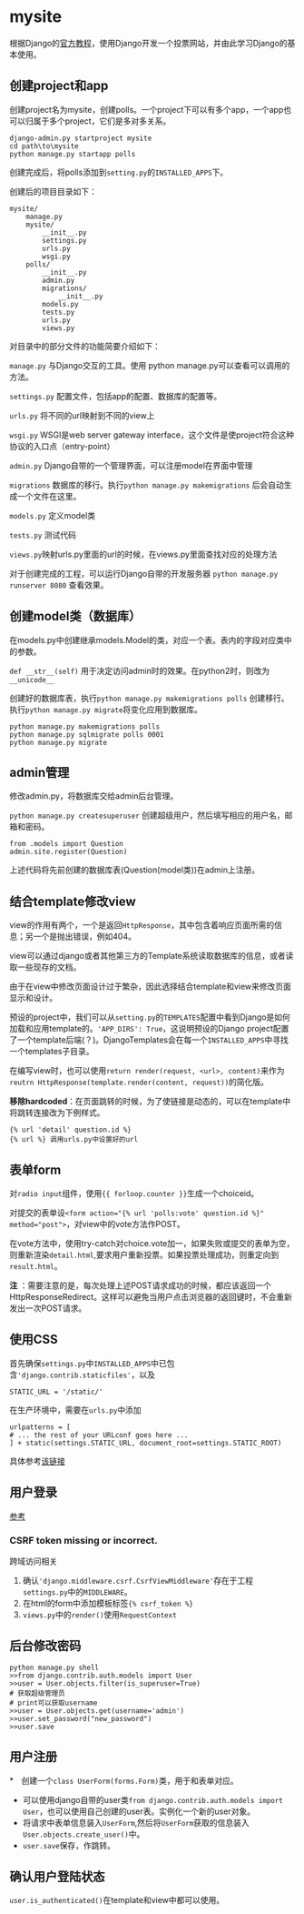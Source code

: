 # mysite #

根据Django的[官方教程](https://docs.djangoproject.com/en/2.0/intro/)，使用Django开发一个投票网站，并由此学习Django的基本使用。


## 创建project和app ##

创建project名为mysite，创建polls。一个project下可以有多个app，一个app也可以归属于多个project，它们是多对多关系。
    
    django-admin.py startproject mysite
	cd path\to\mysite
	python manage.py startapp polls

创建完成后，将polls添加到`setting.py`的`INSTALLED_APPS`下。

创建后的项目目录如下：

	mysite/
	    manage.py
	    mysite/
	    	__init__.py
	    	settings.py
	    	urls.py
	    	wsgi.py
		polls/
			__init__.py
			admin.py
			migrations/
				__init__.py
			models.py
			tests.py
			urls.py
			views.py

对目录中的部分文件的功能简要介绍如下：

`manage.py` 与Django交互的工具。使用 python manage.py可以查看可以调用的方法。

`settings.py` 配置文件，包括app的配置、数据库的配置等。

`urls.py` 将不同的url映射到不同的view上

`wsgi.py` WSGI是web server gateway interface，这个文件是使project符合这种协议的入口点（entry-point）

`admin.py` Django自带的一个管理界面，可以注册model在界面中管理

`migrations` 数据库的移行。执行`python manage.py makemigrations` 后会自动生成一个文件在这里。

`models.py` 定义model类

`tests.py` 测试代码

`views.py`映射urls.py里面的url的时候，在views.py里面查找对应的处理方法

对于创建完成的工程，可以运行Django自带的开发服务器 `python manage.py runserver 8080` 查看效果。

## 创建model类（数据库） ##

在models.py中创建继承models.Model的类，对应一个表。表内的字段对应类中的参数。

`def __str__(self)` 用于决定访问admin时的效果。在python2时，则改为` __unicode__`

创建好的数据库表，执行`python manage.py makemigrations polls`
创建移行。执行`python manage.py migrate`将变化应用到数据库。

    python manage.py makemigrations polls
	python manage.py sqlmigrate polls 0001
	python manage.py migrate

## admin管理 ##

修改admin.py，将数据库交给admin后台管理。

`python manage.py createsuperuser` 创建超级用户，然后填写相应的用户名，邮箱和密码。

    from .models import Question
	admin.site.register(Question)

上述代码将先前创建的数据库表(Question(model类))在admin上注册。


## 结合template修改view ##
view的作用有两个，一个是返回`HttpResponse`，其中包含着响应页面所需的信息；另一个是抛出错误，例如404。

view可以通过django或者其他第三方的Template系统读取数据库的信息，或者读取一些现存的文档。

由于在view中修改页面设计过于繁杂，因此选择结合template和view来修改页面显示和设计。

预设的project中，我们可以从`setting.py`的`TEMPLATES`配置中看到Django是如何加载和应用template的。`'APP_DIRS': True`，这说明预设的Django project配置了一个template后端(？)。DjangoTemplates会在每一个`INSTALLED_APPS`中寻找一个templates子目录。

在编写view时，也可以使用`return render(request, <url>, content)`来作为`reutrn HttpResponse(template.render(content, request))`的简化版。

**移除hardcoded**：在页面跳转的时候，为了使链接是动态的，可以在template中将跳转连接改为下例样式。
	
	{% url 'detail' question.id %}
	{% url %} 调用urls.py中设置好的url

## 表单form ##
对`radio input`组件，使用`{{ forloop.counter }}`生成一个choiceid。

对提交的表单设`<form action="{% url 'polls:vote' question.id %}" method="post">`，对view中的vote方法作POST。

在vote方法中，使用try-catch对choice.vote加一，如果失败或提交的表单为空，则重新渲染`detail.html`,要求用户重新投票。如果投票处理成功，则重定向到`result.html`。

**注** ：需要注意的是，每次处理上述POST请求成功的时候，都应该返回一个HttpResponseRedirect。这样可以避免当用户点击浏览器的返回键时，不会重新发出一次POST请求。

## 使用CSS ##

首先确保`settings.py`中`INSTALLED_APPS`中已包含`'django.contrib.staticfiles'`，以及

    STATIC_URL = '/static/'

在生产环境中，需要在`urls.py`中添加

    urlpatterns = [
    # ... the rest of your URLconf goes here ...
    ] + static(settings.STATIC_URL, document_root=settings.STATIC_ROOT)
    
具体参考[该链接](https://docs.djangoproject.com/en/dev/howto/static-files/deployment/)


## 用户登录 ##
[参考](https://docs.djangoproject.com/en/2.0/topics/auth/default/#topic-authorization)

### CSRF token missing or incorrect.

跨域访问相关

1. 确认`'django.middleware.csrf.CsrfViewMiddleware'`存在于工程`settings.py`中的`MIDDLEWARE`。
2. 在html的form中添加模板标签`{% csrf_token %}`
3. `views.py`中的`render()`使用`RequestContext`

## 后台修改密码 ##

	python manage.py shell
	>>from django.contrib.auth.models import User
	>>user = User.objects.filter(is_superuser=True)	
	# 获取超级管理员
	# print可以获取username
	>>user = User.objects.get(username='admin')
	>>user.set_password("new_password")
	>>user.save

## 用户注册 ##

*　创建一个`class UserForm(forms.Form)`类，用于和表单对应。
* 可以使用django自带的user类`from django.contrib.auth.models import User`，也可以使用自己创建的user表。实例化一个新的user对象。
* 将请求中表单信息装入`UserForm`,然后将`UserForm`获取的信息装入`User.objects.create_user()`中。
* `user.save`保存，作跳转。

## 确认用户登陆状态 ##

`user.is_authenticated()`在template和view中都可以使用。
